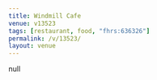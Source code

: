 ```yaml
---
title: Windmill Cafe
venue: v13523
tags: [restaurant, food, "fhrs:636326"]
permalink: /v/13523/
layout: venue
---
```

null